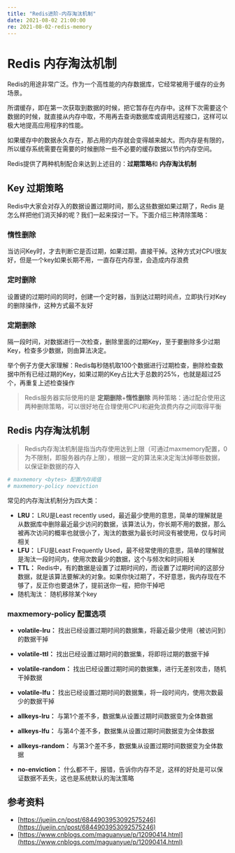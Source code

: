 ```yaml
---
title: "Redis进阶-内存淘汰机制"
date: 2021-08-02 21:00:00
re: 2021-08-02-redis-memory
---
```


# Redis 内存淘汰机制

Redis的用途非常广泛。作为一个高性能的内存数据库，它经常被用于缓存的业务场景。

所谓缓存，即在第一次获取到数据的时候，把它暂存在内存中。这样下次需要这个数据的时候，就直接从内存中取，不用再去查询数据库或调用远程接口，这样可以极大地提高应用程序的性能。

如果缓存中的数据永久存在，那占用的内存就会变得越来越大。而内存是有限的，所以缓存系统需要在需要的时候删除一些不必要的缓存数据以节约内存空间。

Redis提供了两种机制配合来达到上述目的：**过期策略**和 **内存淘汰机制**

## Key 过期策略

Redis中大家会对存入的数据设置过期时间，那么这些数据如果过期了，Redis 是怎么样把他们消灭掉的呢？我们一起来探讨一下。下面介绍三种清除策略：

### 惰性删除

当访问Key时，才去判断它是否过期，如果过期，直接干掉。这种方式对CPU很友好，但是一个key如果长期不用，一直存在内存里，会造成内存浪费

### 定时删除

设置键的过期时间的同时，创建一个定时器，当到达过期时间点，立即执行对Key的删除操作，这种方式最不友好

### 定期删除

隔一段时间，对数据进行一次检查，删除里面的过期Key，至于要删除多少过期Key，检查多少数据，则由算法决定。

举个例子方便大家理解：Redis每秒随机取100个数据进行过期检查，删除检查数据中所有已经过期的Key，如果过期的Key占比大于总数的25%，也就是超过25个，再重复上述检查操作

> Redis服务器实际使用的是 **定期删除**+**惰性删除** 两种策略：通过配合使用这两种删除策略，可以很好地在合理使用CPU和避免浪费内存之间取得平衡

## Redis 内存淘汰机制

> Redis内存淘汰机制是指当内存使用达到上限（可通过maxmemory配置，0为不限制，即服务器内存上限），根据一定的算法来决定淘汰掉哪些数据，以保证新数据的存入

```sh
# maxmemory <bytes> 配置内存阈值
# maxmemory-policy noeviction
```

常见的内存淘汰机制分为四大类：

- **LRU：** LRU是Least recently used，最近最少使用的意思，简单的理解就是从数据库中删除最近最少访问的数据，该算法认为，你长期不用的数据，那么被再次访问的概率也就很小了，淘汰的数据为最长时间没有被使用，仅与时间相关
- **LFU：** LFU是Least Frequently Used，最不经常使用的意思，简单的理解就是淘汰一段时间内，使用次数最少的数据，这个与频次和时间相关
- **TTL：** Redis中，有的数据是设置了过期时间的，而设置了过期时间的这部分数据，就是该算法要解决的对象。如果你快过期了，不好意思，我内存现在不够了，反正你也要退休了，提前送你一程，把你干掉吧
- 随机淘汰： 随机移除某个key

### maxmemory-policy 配置选项

- **volatile-lru：** 找出已经设置过期时间的数据集，将最近最少使用（被访问到）的数据干掉
- **volatile-ttl：** 找出已经设置过期时间的数据集，将即将过期的数据干掉
- **volatile-random：** 找出已经设置过期时间的数据集，进行无差别攻击，随机干掉数据
- **volatile-lfu：** 找出已经设置过期时间的数据集，将一段时间内，使用次数最少的数据干掉

- **allkeys-lru：** 与第1个差不多，数据集从设置过期时间数据变为全体数据
- **allkeys-lfu：** 与第4个差不多，数据集从设置过期时间数据变为全体数据
- **allkeys-random：** 与第3个差不多，数据集从设置过期时间数据变为全体数据

- **no-enviction：** 什么都不干，报错，告诉你内存不足，这样的好处是可以保证数据不丢失，这也是系统默认的淘汰策略

## 参考资料

- [https://juejin.cn/post/6844903953092575246](https://juejin.cn/post/6844903953092575246)
- [https://www.cnblogs.com/maguanyue/p/12090414.html](https://www.cnblogs.com/maguanyue/p/12090414.html)

